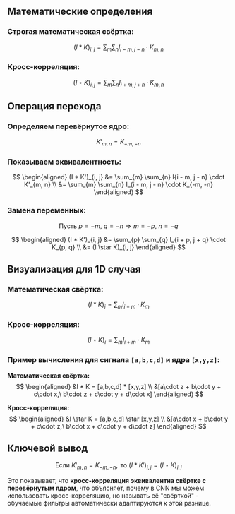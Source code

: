 ## Математические определения

### Строгая математическая свёртка:
$$
(I * K)_{i, j} = \sum_{m} \sum_{n} I_{i - m, j - n} \cdot K_{m, n}
$$

### Кросс-корреляция:
$$
(I \star K)_{i, j} = \sum_{m} \sum_{n} I_{i + m, j + n} \cdot K_{m, n}
$$

## Операция перехода

### Определяем перевёрнутое ядро:
$$
K'_{m, n} = K_{-m, -n}
$$

### Показываем эквивалентность:
$$
\begin{aligned}
(I * K')_{i, j} &= \sum_{m} \sum_{n} I{i - m, j - n} \cdot K'_{m, n} \\
&= \sum_{m} \sum_{n} I_{i - m, j - n} \cdot K_{-m, -n}
\end{aligned}
$$

### Замена переменных:
$$
\text{Пусть } p = -m,\ q = -n \Rightarrow m = -p,\ n = -q
$$

$$
\begin{aligned}
(I * K')_{i, j} &= \sum_{p} \sum_{q} I_{i + p, j + q} \cdot K_{p, q} \\
&= (I \star K)_{i, j}
\end{aligned}
$$

## Визуализация для 1D случая

### Математическая свёртка:
$$
(I * K)_{i} = \sum_{m} I_{i - m} \cdot K_{m}
$$

### Кросс-корреляция:
$$
(I \star K)_{i} = \sum_{m} I_{i + m} \cdot K_{m}
$$

### Пример вычисления для сигнала `[a,b,c,d]` и ядра `[x,y,z]`:

**Математическая свёртка:**
$$
\begin{aligned}
&I * K = [a,b,c,d] * [x,y,z] \\
&[a\cdot z + b\cdot y + c\cdot x,\ b\cdot z + c\cdot y + d\cdot x]
\end{aligned}
$$

**Кросс-корреляция:**
$$
\begin{aligned}
&I \star K = [a,b,c,d] \star [x,y,z] \\
&[a\cdot x + b\cdot y + c\cdot z,\ b\cdot x + c\cdot y + d\cdot z]
\end{aligned}
$$

## Ключевой вывод

$$
\text{Если } K'_{m,n} = K_{-m,-n},\text{ то } (I * K')_{i,j} = (I \star K)_{i,j}
$$

Это показывает, что **кросс-корреляция эквивалентна свёртке с перевёрнутым ядром**, что объясняет, почему в CNN мы можем использовать кросс-корреляцию, но называть её "свёрткой" - обучаемые фильтры автоматически адаптируются к этой разнице.
